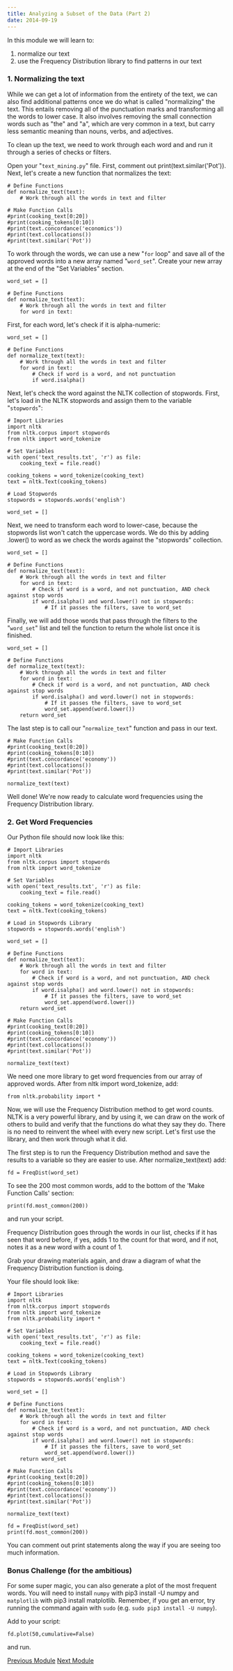 ```yaml
---
title: Analyzing a Subset of the Data (Part 2)
date: 2014-09-19
---
```


In this module we will learn to:

1. normalize our text
2. use the Frequency Distribution library to find patterns in our text

### 1. Normalizing the text

While we can get a lot of information from the entirety of the text, we can also find additional patterns once we do what is called "normalizing" the text. This entails removing all of the punctuation marks and transforming all the words to lower case. It also involves removing the small connection words such as "the" and "a", which are very common in a text, but carry less semantic meaning than nouns, verbs, and adjectives.

To clean up the text, we need to work through each word and and run it through a series of checks or filters.

Open your "`text_mining.py`" file. First, comment out <span class="command">print(text.similar('Pot'))</span>. Next, let's create a new function that normalizes the text:

    # Define Functions
    def normalize_text(text):
        # Work through all the words in text and filter

    # Make Function Calls
    #print(cooking_text[0:20])
    #print(cooking_tokens[0:10])
    #print(text.concordance('economics'))
    #print(text.collocations())
    #print(text.similar('Pot'))

To work through the words, we can use a new "`for` loop" and save all of the approved words into a new array named "`word_set`". Create your new array at the end of the "Set Variables" section.

    word_set = []

    # Define Functions
    def normalize_text(text):
        # Work through all the words in text and filter
        for word in text:

First, for each word, let's check if it is alpha-numeric:

    word_set = []

    # Define Functions
    def normalize_text(text):
        # Work through all the words in text and filter
        for word in text:
            # Check if word is a word, and not punctuation
            if word.isalpha()

Next, let's check the word against the NLTK collection of stopwords. First, let's load in the NLTK stopwords and assign them to the variable "`stopwords`":

    # Import Libraries
    import nltk
    from nltk.corpus import stopwords
    from nltk import word_tokenize

    # Set Variables
    with open('text_results.txt', 'r') as file:
        cooking_text = file.read()

    cooking_tokens = word_tokenize(cooking_text)
    text = nltk.Text(cooking_tokens)

    # Load Stopwords
    stopwords = stopwords.words('english')

    word_set = []

Next, we need to transform each word to lower-case, because the stopwords list won't catch the uppercase words. We do this by adding <span class="command">.lower()</span> to word as we check the words against the "stopwords" collection.

    word_set = []

    # Define Functions
    def normalize_text(text):
        # Work through all the words in text and filter
        for word in text:
            # Check if word is a word, and not punctuation, AND check against stop words
            if word.isalpha() and word.lower() not in stopwords:
                # If it passes the filters, save to word_set

Finally, we will add those words that pass through the filters to the "`word_set`" list and tell the function to return the whole list once it is finished.

    word_set = []

    # Define Functions
    def normalize_text(text):
        # Work through all the words in text and filter
        for word in text:
            # Check if word is a word, and not punctuation, AND check against stop words
            if word.isalpha() and word.lower() not in stopwords:
                # If it passes the filters, save to word_set
                word_set.append(word.lower())
        return word_set

The last step is to call our "`normalize_text`" function and pass in our text.

    # Make Function Calls
    #print(cooking_text[0:20])
    #print(cooking_tokens[0:10])
    #print(text.concordance('economy'))
    #print(text.collocations())
    #print(text.similar('Pot'))

    normalize_text(text)

Well done! We're now ready to calculate word frequencies using the Frequency Distribution library.

### 2. Get Word Frequencies

Our Python file should now look like this:

    # Import Libraries
    import nltk
    from nltk.corpus import stopwords
    from nltk import word_tokenize

    # Set Variables
    with open('text_results.txt', 'r') as file:
        cooking_text = file.read()

    cooking_tokens = word_tokenize(cooking_text)
    text = nltk.Text(cooking_tokens)

    # Load in Stopwords Library
    stopwords = stopwords.words('english')

    word_set = []

    # Define Functions
    def normalize_text(text):
        # Work through all the words in text and filter
        for word in text:
            # Check if word is a word, and not punctuation, AND check against stop words
            if word.isalpha() and word.lower() not in stopwords:
                # If it passes the filters, save to word_set
                word_set.append(word.lower())
        return word_set

    # Make Function Calls
    #print(cooking_text[0:20])
    #print(cooking_tokens[0:10])
    #print(text.concordance('economy'))
    #print(text.collocations())
    #print(text.similar('Pot'))

    normalize_text(text)

We need one more library to get word frequencies from our array of approved words. After <span class="command">from nltk import word_tokenize</span>, add:

    from nltk.probability import *

Now, we will use the Frequency Distribution method to get word counts. NLTK is a very powerful library, and by using it, we can draw on the work of others to build and verify that the functions do what they say they do. There is no need to reinvent the wheel with every new script. Let's first use the library, and then work through what it did.

The first step is to run the Frequency Distribution method and save the results to a variable so they are easier to use. After <span class="command">normalize_text(text)</span> add:

    fd = FreqDist(word_set)

To see the 200 most common words, add to the bottom of the 'Make Function Calls' section:

    print(fd.most_common(200))

and run your script.

Frequency Distribution goes through the words in our list, checks if it has seen that word before, if yes, adds 1 to the count for that word, and if not, notes it as a new word with a count of 1.

Grab your drawing materials again, and draw a diagram of what the Frequency Distribution function is doing.

Your file should look like:

    # Import Libraries
    import nltk
    from nltk.corpus import stopwords
    from nltk import word_tokenize
    from nltk.probability import *

    # Set Variables
    with open('text_results.txt', 'r') as file:
        cooking_text = file.read()

    cooking_tokens = word_tokenize(cooking_text)
    text = nltk.Text(cooking_tokens)
    
    # Load in Stopwords Library
    stopwords = stopwords.words('english')

    word_set = []

    # Define Functions
    def normalize_text(text):
        # Work through all the words in text and filter
        for word in text:
            # Check if word is a word, and not punctuation, AND check against stop words
            if word.isalpha() and word.lower() not in stopwords:
                # If it passes the filters, save to word_set
                word_set.append(word.lower())
        return word_set

    # Make Function Calls
    #print(cooking_text[0:20])
    #print(cooking_tokens[0:10])
    #print(text.concordance('economy'))
    #print(text.collocations())
    #print(text.similar('Pot'))

    normalize_text(text)

    fd = FreqDist(word_set)
    print(fd.most_common(200))

You can comment out print statements along the way if you are seeing too much information. 

### Bonus Challenge (for the ambitious)

For some super magic, you can also generate a plot of the most frequent words. You will need to install ``numpy`` with <span class="command">pip3 install -U numpy</span> and ``matplotlib`` with <span class="command">pip3 install matplotlib</span>. Remember, if you get an error, try running the command again with `sudo` (e.g. `sudo pip3 install -U numpy`).

Add to your script:

    fd.plot(50,cumulative=False)

and run.

<span class="left">[Previous Module](module11.html)</span>
<span class="right">[Next Module](module13.html)</span>
